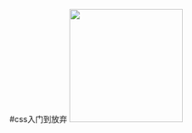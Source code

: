 #css入门到放弃
<img  src="http://osz5qtl3g.bkt.clouddn.com/u=2305109810,3459892248&fm=27&gp=0.jpg" width="200px"/>
